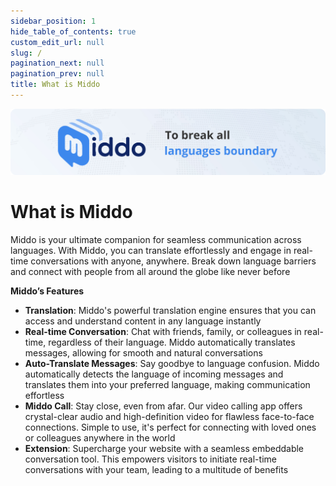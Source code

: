 ```yaml
---
sidebar_position: 1
hide_table_of_contents: true
custom_edit_url: null
slug: /
pagination_next: null
pagination_prev: null
title: What is Middo
---
```


![What is Middo](./img/what-is-middo.png)

# What is Middo

Middo is your ultimate companion for seamless communication across languages. With Middo, you can translate effortlessly and engage in real-time conversations with anyone, anywhere. Break down language barriers and connect with people from all around the globe like never before

**Middo’s Features**

- **Translation**: Middo's powerful translation engine ensures that you can access and understand content in any language instantly
- **Real-time Conversation**: Chat with friends, family, or colleagues in real-time, regardless of their language. Middo automatically translates messages, allowing for smooth and natural conversations
- **Auto-Translate Messages**: Say goodbye to language confusion. Middo automatically detects the language of incoming messages and translates them into your preferred language, making communication effortless
- **Middo Call**: Stay close, even from afar. Our video calling app offers crystal-clear audio and high-definition video for flawless face-to-face connections. Simple to use, it's perfect for connecting with loved ones or colleagues anywhere in the world
- **Extension**: Supercharge your website with a seamless embeddable conversation tool. This empowers visitors to initiate real-time conversations with your team, leading to a multitude of benefits
